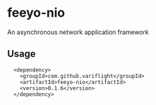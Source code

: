 # feeyo-nio

An asynchronous network application framework


## Usage

```
  <dependency>
	<groupId>com.github.variflight</groupId>
	<artifactId>feeyo-nio</artifactId>
	<version>0.1.6</version>
  </dependency>
	
```